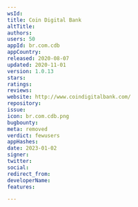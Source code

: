 ```yaml
---
wsId: 
title: Coin Digital Bank
altTitle: 
authors: 
users: 50
appId: br.com.cdb
appCountry: 
released: 2020-08-07
updated: 2020-11-01
version: 1.0.13
stars: 
ratings: 
reviews: 
website: http://www.coindigitalbank.com/
repository: 
issue: 
icon: br.com.cdb.png
bugbounty: 
meta: removed
verdict: fewusers
appHashes: 
date: 2023-01-02
signer: 
twitter: 
social: 
redirect_from: 
developerName: 
features: 

---
```


